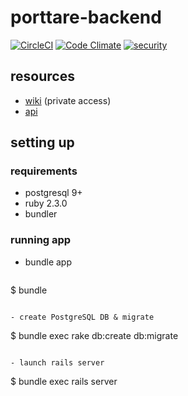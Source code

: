 # porttare-backend

[![CircleCI](https://circleci.com/gh/vilcabamba/porttare-backend.svg?style=svg)](https://circleci.com/gh/vilcabamba/porttare-backend)
[![Code Climate](https://codeclimate.com/github/vilcabamba/porttare-backend/badges/gpa.svg)](https://codeclimate.com/github/vilcabamba/porttare-backend)
[![security](https://hakiri.io/github/vilcabamba/porttare-backend/master.svg)](https://hakiri.io/github/vilcabamba/porttare-backend/master)

## resources

- [wiki](http://nodriza.noggalito.com/projects/porttare/wiki) (private access)
- [api](https://porttare-backend.herokuapp.com/apipie)

## setting up

### requirements

- postgresql 9+
- ruby 2.3.0
- bundler

### running app

- bundle app

  ```
$ bundle
  ```

- create PostgreSQL DB & migrate

  ```
$ bundle exec rake db:create db:migrate
  ```

- launch rails server

  ```
$ bundle exec rails server
  ```
